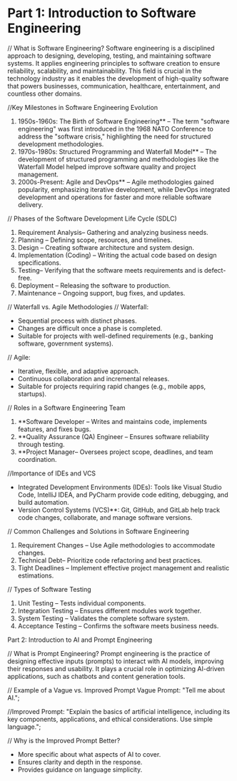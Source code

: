 # Part 1: Introduction to Software Engineering

// What is Software Engineering?
Software engineering is a disciplined approach to designing, developing, testing, and maintaining software systems. It applies engineering principles to software creation to ensure reliability, scalability, and maintainability. This field is crucial in the technology industry as it enables the development of high-quality software that powers businesses, communication, healthcare, entertainment, and countless other domains.

//Key Milestones in Software Engineering Evolution
1. 1950s-1960s: The Birth of Software Engineering** – The term "software engineering" was first introduced in the 1968 NATO Conference to address the "software crisis," highlighting the need for structured development methodologies.
2. 1970s-1980s: Structured Programming and Waterfall Model** – The development of structured programming and methodologies like the Waterfall Model helped improve software quality and project management.
3. 2000s-Present: Agile and DevOps** – Agile methodologies gained popularity, emphasizing iterative development, while DevOps integrated development and operations for faster and more reliable software delivery.

// Phases of the Software Development Life Cycle (SDLC)
1. Requirement Analysis– Gathering and analyzing business needs.
2. Planning – Defining scope, resources, and timelines.
3. Design – Creating software architecture and system design.
4. Implementation (Coding) – Writing the actual code based on design specifications.
5. Testing– Verifying that the software meets requirements and is defect-free.
6. Deployment – Releasing the software to production.
7. Maintenance – Ongoing support, bug fixes, and updates.

// Waterfall vs. Agile Methodologies
// Waterfall:
- Sequential process with distinct phases.
- Changes are difficult once a phase is completed.
- Suitable for projects with well-defined requirements (e.g., banking software, government systems).

// Agile:
- Iterative, flexible, and adaptive approach.
- Continuous collaboration and incremental releases.
- Suitable for projects requiring rapid changes (e.g., mobile apps, startups).

// Roles in a Software Engineering Team
1. **Software Developer – Writes and maintains code, implements features, and fixes bugs.
2. **Quality Assurance (QA) Engineer – Ensures software reliability through testing.
3. **Project Manager– Oversees project scope, deadlines, and team coordination.

//Importance of IDEs and VCS
- Integrated Development Environments (IDEs): Tools like Visual Studio Code, IntelliJ IDEA, and PyCharm provide code editing, debugging, and build automation.
- Version Control Systems (VCS)**: Git, GitHub, and GitLab help track code changes, collaborate, and manage software versions.

// Common Challenges and Solutions in Software Engineering
1. Requirement Changes – Use Agile methodologies to accommodate changes.
2. Technical Debt– Prioritize code refactoring and best practices.
3. Tight Deadlines – Implement effective project management and realistic estimations.

// Types of Software Testing
1. Unit Testing – Tests individual components.
2. Integration Testing – Ensures different modules work together.
3. System Testing – Validates the complete software system.
4. Acceptance Testing – Confirms the software meets business needs.

 Part 2: Introduction to AI and Prompt Engineering

// What is Prompt Engineering?
Prompt engineering is the practice of designing effective inputs (prompts) to interact with AI models, improving their responses and usability. It plays a crucial role in optimizing AI-driven applications, such as chatbots and content generation tools.

// Example of a Vague vs. Improved Prompt
 Vague Prompt:
"Tell me about AI.";

//Improved Prompt:
"Explain the basics of artificial intelligence, including its key components, applications, and ethical considerations. Use simple language.";

// Why is the Improved Prompt Better?
- More specific about what aspects of AI to cover.
- Ensures clarity and depth in the response.
- Provides guidance on language simplicity.



